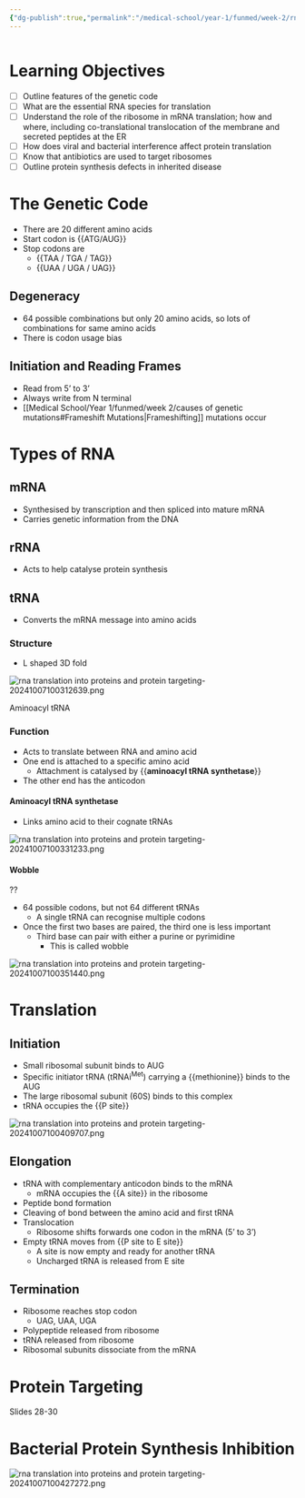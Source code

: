 ```yaml
---
{"dg-publish":true,"permalink":"/medical-school/year-1/funmed/week-2/rna-translation-into-proteins-and-protein-targeting/","tags":["funmed"],"updated":"2024-10-11T10:52:20.613+01:00"}
---
```


```table-of-contents
```
# Learning Objectives
- [ ] Outline features of the genetic code
- [ ] What are the essential RNA species for translation
- [ ] Understand the role of the ribosome in mRNA translation; how and where, including co-translational translocation of the membrane and secreted peptides at the ER
- [ ] How does viral and bacterial interference affect protein translation
- [ ] Know that antibiotics are used to target ribosomes
- [ ] Outline protein synthesis defects in inherited disease

# The Genetic Code
- There are 20 different amino acids
- Start codon is {{ATG/AUG}}
- Stop codons are
	- {{TAA / TGA / TAG}}
	- {{UAA / UGA / UAG}}
<!--SR:!2000-01-01,1,130!2024-10-13,2,152!2024-10-13,2,150-->

## Degeneracy
- 64 possible combinations but only 20 amino acids, so lots of combinations for same amino acids
- There is codon usage bias

## Initiation and Reading Frames
- Read from 5’ to 3’
- Always write from N terminal
- [[Medical School/Year 1/funmed/week 2/causes of genetic mutations#Frameshift Mutations\|Frameshifting]] mutations occur

# Types of RNA

## mRNA
- Synthesised by transcription and then spliced into mature mRNA
- Carries genetic information from the DNA
## rRNA
- Acts to help catalyse protein synthesis
## tRNA
- Converts the mRNA message into amino acids
### Structure
- L shaped 3D fold

![rna translation into proteins and protein targeting-20241007100312639.png](/img/user/Medical%20School/Year%201/funmed/week%202/attachments/rna%20translation%20into%20proteins%20and%20protein%20targeting-20241007100312639.png)

Aminoacyl tRNA

### Function
- Acts to translate between RNA and amino acid
- One end is attached to a specific amino acid
	- Attachment is catalysed by {{**aminoacyl tRNA synthetase**}}
- The other end has the anticodon

#### Aminoacyl tRNA synthetase
- Links amino acid to their cognate tRNAs

![rna translation into proteins and protein targeting-20241007100331233.png](/img/user/Medical%20School/Year%201/funmed/week%202/attachments/rna%20translation%20into%20proteins%20and%20protein%20targeting-20241007100331233.png)
#### Wobble
??
- 64 possible codons, but not 64 different tRNAs
	- A single tRNA can recognise multiple codons
- Once the first two bases are paired, the third one is less important
	- Third base can pair with either a purine or pyrimidine
		- This is called wobble

![rna translation into proteins and protein targeting-20241007100351440.png](/img/user/Medical%20School/Year%201/funmed/week%202/attachments/rna%20translation%20into%20proteins%20and%20protein%20targeting-20241007100351440.png)

# Translation
## Initiation
- Small ribosomal subunit binds to AUG
- Specific initiator tRNA (tRNAi<sup>Met</sup>) carrying a {{methionine}} binds to the AUG
- The large ribosomal subunit (60S) binds to this complex
- tRNA occupies the {{P site}}

![rna translation into proteins and protein targeting-20241007100409707.png](/img/user/Medical%20School/Year%201/funmed/week%202/attachments/rna%20translation%20into%20proteins%20and%20protein%20targeting-20241007100409707.png)
## Elongation
- tRNA with complementary anticodon binds to the mRNA
	- mRNA occupies the {{A site}} in the ribosome
- Peptide bond formation
- Cleaving of bond between the amino acid and first tRNA
- Translocation
	- Ribosome shifts forwards one codon in the mRNA (5’ to 3’)
- Empty tRNA moves from {{P site to E site}}
	- A site is now empty and ready for another tRNA
	- Uncharged tRNA is released from E site
## Termination
- Ribosome reaches stop codon
	- UAG, UAA, UGA
- Polypeptide released from ribosome
- tRNA released from ribosome
- Ribosomal subunits dissociate from the mRNA
# Protein Targeting

Slides 28-30

# Bacterial Protein Synthesis Inhibition

![rna translation into proteins and protein targeting-20241007100427272.png](/img/user/Medical%20School/Year%201/funmed/week%202/attachments/rna%20translation%20into%20proteins%20and%20protein%20targeting-20241007100427272.png)